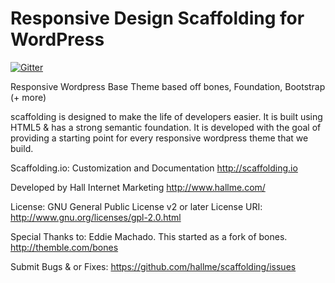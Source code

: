 Responsive Design Scaffolding for WordPress
=======

[![Gitter](https://badges.gitter.im/Join%20Chat.svg)](https://gitter.im/hallme/scaffolding?utm_source=badge&utm_medium=badge&utm_campaign=pr-badge&utm_content=badge)

Responsive Wordpress Base Theme based off bones, Foundation, Bootstrap (+ more)

scaffolding is designed to make the life of developers easier. It is
built using HTML5 & has a strong semantic foundation. It is developed
with the goal of providing a starting point for every responsive
wordpress theme that we build.

Scaffolding.io: Customization and Documentation
http://scaffolding.io

Developed by Hall Internet Marketing
http://www.hallme.com/

License: GNU General Public License v2 or later
License URI: http://www.gnu.org/licenses/gpl-2.0.html

Special Thanks to:
Eddie Machado. This started as a fork of bones. http://themble.com/bones

Submit Bugs & or Fixes:
https://github.com/hallme/scaffolding/issues
